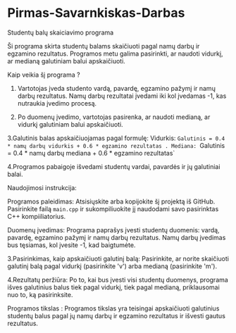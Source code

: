 # Pirmas-Savarnkiskas-Darbas

Studentų balų skaiciavimo programa

Ši programa skirta studentų balams skaičiuoti pagal namų darbų ir egzamino rezultatus. Programos metu galima pasirinkti, ar naudoti vidurkį, ar medianą galutiniam balui apskaičiuoti.

Kaip veikia šį programa ?

1. Vartotojas įveda studento vardą, pavardę, egzamino pažymį ir namų darbų rezultatus. Namų darbų rezultatai įvedami iki kol įvedamas -1, kas nutraukia įvedimo procesą.

2. Po duomenų įvedimo, vartotojas pasirenka, ar naudoti medianą, ar vidurkį galutiniam balui apskaičiuoti.

3.Galutinis balas apskaičiuojamas pagal formulę: Vidurkis: `Galutinis = 0.4 * namų darbų vidurkis + 0.6 * egzamino rezultatas . Mediana: `Galutinis = 0.4 * namų darbų mediana + 0.6 * egzamino rezultatas`

4.Programos pabaigoje išvedami studentų vardai, pavardės ir jų galutiniai balai.

Naudojimosi instrukcija:

Programos paleidimas: Atsisiųskite arba kopijokite šį projektą iš GitHub. Pasirinkite failą `main.cpp` ir sukompiliuokite jį naudodami savo pasirinktas C++ kompiiliatorius.

Duomenų įvedimas: Programa paprašys įvesti studentų duomenis: vardą, pavardę, egzamino pažymį ir namų darbų rezultatus. Namų darbų įvedimas bus tęsiamas, kol įvesite -1, kad baigtumėte.

3.Pasirinkimas, kaip apskaičiuoti galutinį balą: Pasirinkite, ar norite skaičiuoti galutinį balą pagal vidurkį (pasirinkite 'v') arba medianą (pasirinkite 'm').

4.Rezultatų peržiūra: Po to, kai bus įvesti visi studentų duomenys, programa išves galutinius balus tiek pagal vidurkį, tiek pagal medianą, priklausomai nuo to, ką pasirinksite.

Programos tikslas : Programos tikslas yra teisingai apskaičiuoti galutinius studentų balus pagal jų namų darbų ir egzamino rezultatus ir išvesti gautus rezultatus.
